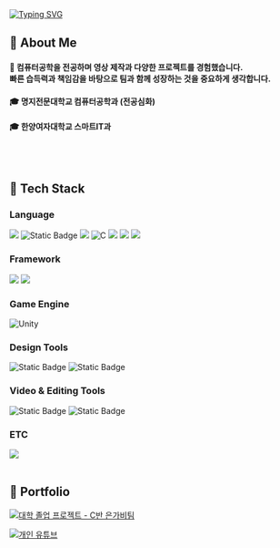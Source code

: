 

<div>
  <!--Header-->
  <a href="https://git.io/typing-svg"><img src="https://readme-typing-svg.demolab.com?font=Roboto&weight=600&size=30&pause=1000&color=000000&width=435&lines=Hi+there+%F0%9F%91%8B+Im+Minju" alt="Typing SVG" /></a>
</div>

<div>
  <!--Body-->
  
  ## 👀 About Me
  #### :raising_hand: 컴퓨터공학을 전공하며 영상 제작과 다양한 프로젝트를 경험했습니다. <br/> 빠른 습득력과 책임감을 바탕으로 팀과 함께 성장하는 것을 중요하게 생각합니다. <br/>
  #### :mortar_board: 명지전문대학교 컴퓨터공학과 (전공심화) 
  #### :mortar_board: 한양여자대학교 스마트IT과 <br/> 
  <br/>
  <br/>
  
  ## 🧱 Tech Stack
  ### Language
  <!--Python-->
  <img src="https://img.shields.io/badge/Python-3776AB?style=flat-square&logo=Python&logoColor=white"/>
  <!--JAVA-->
  <img alt="Static Badge" src="https://img.shields.io/badge/Java-FF7800">
  <!--JavaScript-->
  <img src="https://img.shields.io/badge/JavaScript-F7DF1E?style=flat-square&logo=JavaScript&logoColor=white"/>
  <!--C-->
  <img alt="C" src ="https://img.shields.io/badge/C-A8B9CC.svg?&style=for-the-badge&logo=C&logoColor=white"/>
  <!--C++-->
  <img src="https://img.shields.io/badge/c++-00599C?style=flat-square&logo=cplusplus&logoColor=white"/>
  <!--HTML5-->
  <img src="https://img.shields.io/badge/HTML5-E34F26?style=flat-square&logo=HTML5&logoColor=white"/>
  <!--CSS-->
  <img src="https://img.shields.io/badge/CSS3-1572B6?style=flat-square&logo=CSS3&logoColor=white"/>
  <br/>
  
  ### Framework
  <!--Flask-->
  <img src="https://img.shields.io/badge/Flask-000000?style=flat-square&logo=Flask&logoColor=white"/>
  <!--Django-->
  <img src="https://img.shields.io/badge/Django-092E20?style=flat-square&logo=Django&logoColor=white"/>

  ### Game Engine
  <!--유니티-->
  <img alt="Unity" src ="https://img.shields.io/badge/Unity-f0f0f0.svg?&style=for-the-badge&logo=Unity&logoColor=ffffff"/>

  ### Design Tools
  <!--포토샵-->
  <img alt="Static Badge" src="https://img.shields.io/badge/Adobe-Photoshop-blue">
  <!--일러스트-->
  <img alt="Static Badge" src="https://img.shields.io/badge/Adobe-Illustrator-orange">

  ### Video & Editing Tools
  <!--프리미어프로-->
  <img alt="Static Badge" src="https://img.shields.io/badge/Adobe-Premiere_Pro-purple">
  <!--에프터이펙트-->
  <img alt="Static Badge" src="https://img.shields.io/badge/Adobe-After_Effects-skyblue">

  ### ETC
  <!--MySQL-->
  <img src="https://img.shields.io/badge/MySQL-4479A1?style=flat-square&logo=MySQL&logoColor=white"/>

  <br/>
  <br/>

  
  ## 🤔 Portfolio
  <!--대학 프로젝트-->
  <a href="https://eden05.github.io/hyw/pc.html" target="_blank"> <img src="https://eden05.github.io/hyw/img2/c00601.png">대학 졸업 프로젝트 - C반 은가비팀</a>
  <!--유튜브-->
  <a href="https://www.youtube.com/@Daylife_minju" target="_blank"> <img src="https://yt3.googleusercontent.com/nNpszqtcB0wBFXRl2p_ZUznUr8WtfsSFiLwMFU74MpcXZgb59osm44xW9yOr-VqWURHqlV9Fow=w2276-fcrop64=1,00005a57ffffa5a8-k-c0xffffffff-no-nd-rj">개인 유튜브</a>
  <!--
  
</div>

